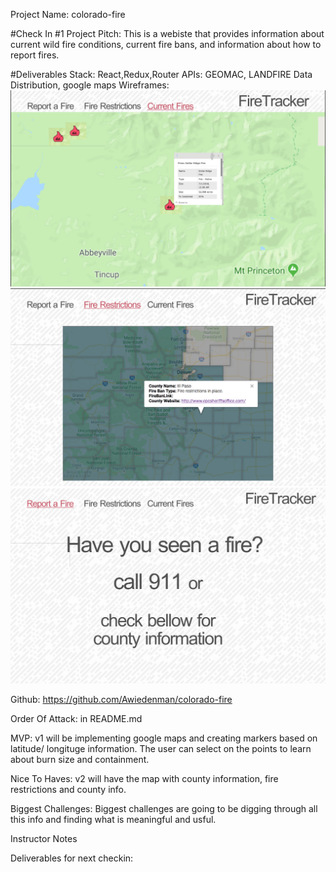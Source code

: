 Project Name: colorado-fire

#Check In #1
Project Pitch: This is a webiste that provides information about current wild fire conditions, current fire bans, and information about how to report fires.

#Deliverables
Stack: React,Redux,Router
APIs: GEOMAC, LANDFIRE Data Distribution, google maps
Wireframes:
![current fires page](./wireframes/fireTracker-current.png)
![fire resrtictions page](./wireframes/fireTracker-restrictions.png)
![report fires page](./wireframes/fireTracker-report.png)

Github: https://github.com/Awiedenman/colorado-fire

Order Of Attack: in README.md

MVP: v1 will be implementing google maps and creating  markers based on latitude/ longituge information.  The user can select on the points to learn about burn size and containment. 

Nice To Haves: v2 will have the map with county information, fire restrictions and county info.

Biggest Challenges:  Biggest challenges are going to be digging through all this info and finding what is meaningful and usful.

Instructor Notes

Deliverables for next checkin: